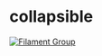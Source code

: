 # collapsible

[![Filament Group](http://filamentgroup.com/images/fg-logo-positive-sm-crop.png) ](http://www.filamentgroup.com/)
